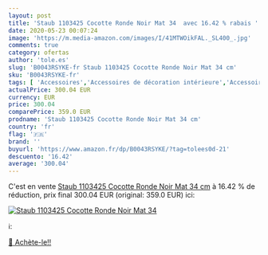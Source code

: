 ```yaml
---
layout: post
title: 'Staub 1103425 Cocotte Ronde Noir Mat 34  avec 16.42 % rabais '
date: 2020-05-23 00:07:24
image: 'https://m.media-amazon.com/images/I/41MTWOikFAL._SL400_.jpg'
comments: true
category: ofertas
author: 'tole.es'
slug: 'B0043RSYKE-fr Staub 1103425 Cocotte Ronde Noir Mat 34 cm'
sku: 'B0043RSYKE-fr'
tags: [ 'Accessoires','Accessoires de décoration intérieure','Accessoires homme','Accessoires pour Nintendo Switch','Accessoires pour TV et vidéo','Accessoires pour lecteurs MP3 et vidéo','Accessoires téléphones portables','Action et aventure','Aimants, jouets magnétiques et tableaux magnétiques','Ameublement et décoration','Ampoules','Ampoules Wi-Fi','Antennes TNT','Antennes radio et TV','Appareils audio et video portable','Auto et Moto','Auto et moto','Bagages','Bain, savons et soins du corps','Baskets et chaussures de sport femme','Baskets mode femme','Batteries de cuisine','Beauté et Parfum','Bijoux','Bijoux femme','Blu-ray','Boutiques','Bracelets pour femme','Bricolage','Bébé fille','Cartes SD','Cartes micro SD','Cartes mémoire','Cartes réseaux','Casques et écouteurs','Casques, écouteurs et accessoires','Casquettes de Baseball homme','Casquettes, bonnets et chapeaux homme','Casseroles, plats et poêles','Casseroles, poêles et faitouts','Catégories de Bagages','Chargeurs pour téléphones portables','Chaussettes classiques homme','Chaussettes et collants femme','Chaussettes homme','Chaussures','Chaussures et Sacs','Chaussures femme','Coffrets de bain et de soins','Coffrets de figurines daction pour enfants','Coffrets de figurines pour enfants','Coffrets de véhicules pour enfants','Coffrets de véhicules à moteur pour enfants','Collants femme','Composants et pièces de remplacement','Composants internes','Compresseurs dair portatifs','Coques pour Nintendo Switch','Coques, autocollants et protecteurs pour Nintendo Switch','Crayons','Cuisine et Maison','Culottes, shorties et strings femme','Custom Stores','DVD et Blu-ray','Drame et émotion','Décoration de la maison','Décorations murales','Détergent pour lave-vaisselle','Eau de parfum femme','Enceintes Bluetooth portables','Enceintes portables et stations daccueil','Enfants, jeunesse et famille','Ensembles bébé fille','Entretien de la maison et nettoyage','Epicerie','Essuie-tout, papier toilette et mouchoirs','Fantastique','Featured Categories','Figurines de personnages','Figurines pour enfants','Films','Fournitures de bureau','Guirlandes lumineuses','Guirlandes lumineuses dintérieur','High-Tech','Hygiène et Santé','Informatique','Jeux de construction','Jeux et Jouets','Jeux et jouets','Jeux pour Nintendo Switch','Jeux vidéo','Jeux éducatifs et scientifiques','Jouets magnétiques','Lave-vaisselle','Lingerie','Loisirs créatifs','Luminaires et Éclairage','Luminaires et éclairage','Luminaires intérieur','Maisons pour mini-poupées','Media Streamers','Meubles','Meubles de chambre denfant','Mini-poupées','Mini-poupées et accessoires','Mobilier pour mini-poupées','Montres','Montres bracelet pour femme','Montres connectées','Montres et accessoires','Montres femme','Mouchoirs','Mémoire','Mémoire externe','Mémoire interne','Mémoire pour Nintendo Switch','Nintendo Switch:  Consoles, jeux et accessoires','Outils et dépannage','Outils pour pneus et roues','Pantalons de sport homme','Parfums','Parfums femme','Petites fournitures','Policier','Porte-mines','Portefeuilles et porte-cartes','Portefeuilles et porte-cartes homme','Portefeuilles homme','Poupées et accessoires','Prises connectées et intelligentes','Prises électriques et accessoires','Puzzles','Puzzles 3D','Rasage et Épilation','Routeurs','Rubans à LED','Répéteurs','Réseaux','SSD externes','SSD internes','Sacs','Sacs bandoulière homme','Sacs à main homme','Science-fiction','Sets de poêles et casseroles','Shorties','Smartphones et téléphones portables débloqués','Solutions streaming','Sports et Loisirs','Sportswear homme','Stylos et recharges','Stylos à bille à encre gel','Switches et hubs réseau','T-shirts à manches courtes homme','T-shirts, polos et chemises homme','TV, vidéo et home cinéma','Tenues de nuit, lingerie et sous-vêtements pour femme','Tondeuses et accessoires','Tondeuses multifonctionnelles et kits','Trackers dactivité','Téléphones portables et accessoires','Téléviseurs','Univers Hi-Fi','Vidéoprojecteurs','Vignettes et autocollants','Véhicules pour enfants','Véhicules à moteur pour figurines','Vêtements','Vêtements bébé','Vêtements femme','Vêtements homme','Éclairage spécial','Écriture','Électricité','Électronique sportive','Épicerie','Étiquettes et autocollants','Étiquettes, onglets séparateurs et tampons', ]
actualPrice: 300.04 EUR
currency: EUR
price: 300.04
comparePrice: 359.0 EUR
prodname: 'Staub 1103425 Cocotte Ronde Noir Mat 34 cm'
country: 'fr'
flag: '🇫🇷'
brand: ''
buyurl: 'https://www.amazon.fr/dp/B0043RSYKE/?tag=tolees0d-21'
descuento: '16.42'
average: '300.04'
---
```


C'est en vente [Staub 1103425 Cocotte Ronde Noir Mat 34 cm](https://www.amazon.fr/dp/B0043RSYKE/?tag=tolees0d-21)  à  16.42 % de réduction, prix final  300.04 EUR (original: 359.0 EUR) ici:

[![Staub 1103425 Cocotte Ronde Noir Mat 34 ](https://m.media-amazon.com/images/I/41MTWOikFAL._SL400_.jpg)](https://www.amazon.fr/dp/B0043RSYKE/?tag=tolees0d-21)

ℹ️:


[🛒 Achète-le!!](https://www.amazon.fr/dp/B0043RSYKE/?tag=tolees0d-21)

